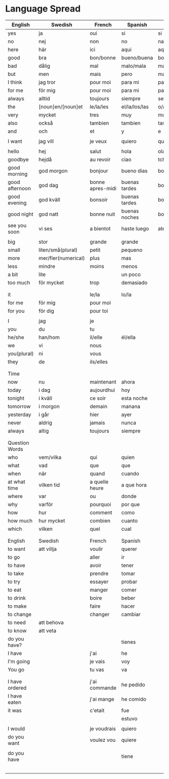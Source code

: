 # Language Spread

| English        | Swedish             | French           | Spanish       | Portugese         | Italian         |
| -------------- | ------------------- | ---------------- | ------------- | ----------------- | --------------- |
| yes            | ja                  | oui              | si            | si                | si              |
| no             | nej                 | non              | no            | nao               | no              |
| here           | här                 | ici              | aqui          | aqui              | qui             |
| good           | bra                 | bon/bonne        | bueno/buena   | bom/boa/bons/boas | buono           |
| bad            | dålig               | mal              | malo/mala     | mau               | cattivo/cattiva |
| but            | men                 | mais             | pero          | mas(mash or mass) | ma              |
| I think        | jag tror            | pour moi         | para mi       | para mim          | per me          |
| for me         | för mig             | pour moi         | para mi       | para mim          | per me          |
| always         | alltid              | toujours         | siempre       | sempre            | sempre          |
| the            | [noun]en/[noun]et   | le/la/les        | el/la/los/las | o/a/os/as         |                 |
| very           | mycket              | tres             | muy           | muito             | molto           |
| also           | också               | tambien          | tambien       | tambem            | anche           |
| and            | och                 | et               | y             | e                 | e               |
|                |                     |                  |               |                   |                 |
| I want         | jag vill            | je veux          | quiero        | quero             |                 |
|                |                     |                  |               |                   |                 |
| hello          | hej                 | salut            | hola          | ola               | ciao            |
| goodbye        | hejdå               | au revoir        | ciao          | tchau             | arrivederci     |
| good morning   | god morgon          | bonjour          | bueno dias    | bom dia           | buongiorno      |
| good afternoon | god dag             | bonne apres-midi | buenas tardes | boa tarde         | buon pomeriggio |
| good evening   | god kväll           | bonsoir          | buenas tardes | boa tarde         | buona serata    |
| good night     | god natt            | bonne nuit       | buenas noches | boa noite         | buona notte     |
| see you soon   | vi ses              | a bientot        | haste luego   | ate logo          | a dopo          |
|                |                     |                  |               |                   |                 |
| big            | stor                | grande           | grande        |                   |                 |
| small          | liten/små(plural)   | petit            | pequeno       |                   |                 |
| more           | mer/fler(numerical) | plus             | mas           |                   |                 |
| less           | mindre              | moins            | menos         |                   |                 |
| a bit          | lite                |                  | un poco       |                   |                 |
| too much       | för mycket          | trop             | demasiado     |                   | troppo          |
|                |                     |                  |               |                   |                 |
|                |                     |                  |               |                   |                 |
| it             |                     | le/la            | lo/la         |                   |                 |
| for me         | för mig             | pour moi         |               |                   |                 |
| for you        | för dig             | pour toi         |               |                   |                 |
|                |                     |                  |               |                   |                 |
| I              | jag                 | je               |               |                   |                 |
| you            | du                  | tu               |               |                   |                 |
| he/she         | han/hom             | il/elle          | él/ella       |                   |                 |
| we             | vi                  | nous             |               |                   |                 |
| you(plural)    | ni                  | vous             |               |                   |                 |
| they           | de                  | ils/elles        |               |                   |
|                |                     |                  |               |                   |                 |
|                |                     |                  |               |                   |                 |
| Time           |                     |                  |               |                   |                 |
| now            | nu                  | maintenant       | ahora         |
| today          | i dag               | aujourdhui       | hoy           |
| tonight        | i kväll             | ce soir          | esta noche    |
| tomorrow       | i morgon            | demain           | manana        |
| yesterday      | i går               | hier             | ayer          |
| never          | aldrig              | jamais           | nunca         |
| always         | altig               | toujours         | siempre       |
|                |                     |                  |               |                   |                 |
|                |                     |                  |               |                   |                 |
| Question Words |                     |                  |               |
| who            | vem/vilka           | qui              | quien         |
| what           | vad                 | que              | que           |
| when           | när                 | quand            | cuando        |
| at what time   | vilken tid          | a quelle heure   | a que hora    |
| where          | var                 | ou               | donde         |
| why            | varför              | pourquoi         | por que       |
| how            | hur                 | comment          | como          |
| how much       | hur mycket          | combien          | cuanto        |
| which          | vilken              | quel             | cual          |
|                |                     |                  |               |
|                |                     |                  |
| English        | Swedish             | French           | Spanish       |
| to want        | att villja          | voulir           | querer        |
| to go          |                     | aller            | ir            |
| to have        |                     | avoir            | tener         |
| to take        |                     | prendre          | tomar         |
| to try         |                     | essayer          | probar        |
| to eat         |                     | manger           | comer         |
| to drink       |                     | boire            | beber         |
| to make        |                     | faire            | hacer         |
| to change      |                     | changer          | cambiar       |
| to need        | att behova          |                  |               |
| to know        | att veta            |                  |               |
| do you have?   |                     |                  | tienes        |
| I have         |                     | j'ai             | he            |
| I'm going      |                     | je vais          | voy           |
| You go         |                     | tu vas           | va            |
|                |                     |                  |               |
|                |                     |                  |               |
| I have ordered |                     | j'ai commande    | he pedido     |
| I have eaten   |                     | j'ai mange       | he comido     |
| it was         |                     | c'etait          | fue           |
|                |                     |                  | estuvo        |
|                |                     |                  |               |
| I would        |                     | je voudrais      | quiero        |
| do you want    |                     | voulez vou       | quiere        |
|                |                     |                  |               |
| do you have    |                     |                  | tiene         |
|                |                     |                  |               |
|                |                     |                  |               |
|                |                     |                  |               |
|                |                     |                  |               |
|                |                     |                  |
